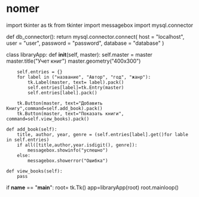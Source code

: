 # nomer
import tkinter as tk
from tkinter import messagebox
import mysql.connector

def db_connector():
    return mysql.connector.connect(
    host = "localhost",
    user = "user",
    password = "password",
    database = "database"
    )

class libraryApp:
    def __init__(self, master):
        self.master = master
        master.title("Учет книг")
        master.geometry("400x300")

        self.entries = {}
        for label in ("название", "Автор", "год", "жанр"):
            tk.Label(master, text= label).pack()
            self.entries[label]=tk.Entry(master)
            self.entries[label].pack()

        tk.Button(master, text="Добавить Книгу",command=self.add_book).pack()
        tk.Button(master, text="Показать книги", command=self.view_books).pack()

    def add_book(self):
        title, author, year, genre = (self.entries[label].get()for lable in self.entries)
        if all([title,author,year.isdigit(), genre]):
            messagebox.showinfo("успешно")
        else:
            messagebox.showerror("Ошибка")

    def view_books(self):
        pass

if __name__ == "__main__":
    root= tk.Tk()
    app=libraryApp(root)
    root.mainloop()

